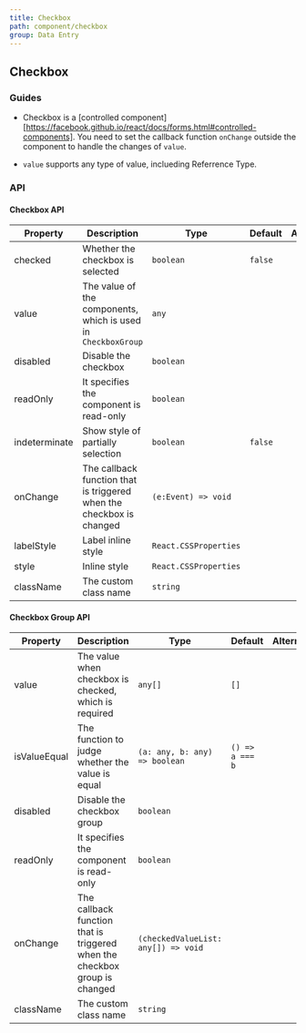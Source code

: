 ```yaml
---
title: Checkbox
path: component/checkbox
group: Data Entry
---
```


## Checkbox

### Guides

- Checkbox is a [controlled component][https://facebook.github.io/react/docs/forms.html#controlled-components]. You need to set the callback function `onChange` outside the component to handle the changes of `value`.

- `value` supports any type of value, inclueding Referrence Type.

### API

#### Checkbox API

| Property      | Description                                                          | Type                  | Default | Alternative |
| ------------- | -------------------------------------------------------------------- | --------------------- | ------- | ----------- |
| checked       | Whether the checkbox is selected                                     | `boolean`             | `false` |
| value         | The value of the components, which is used in `CheckboxGroup`        | `any`                 |         |
| disabled      | Disable the checkbox                                                 | `boolean`             |         |
| readOnly      | It specifies the component is read-only                              | `boolean`             |         |
| indeterminate | Show style of partially selection                                    | `boolean`             | `false` |
| onChange      | The callback function that is triggered when the checkbox is changed | `(e:Event) => void`   |         |
| labelStyle    | Label inline style                                                   | `React.CSSProperties` |         |
| style         | Inline style                                                         | `React.CSSProperties` |         |
| className     | The custom class name                                                 | `string`              |         |

#### Checkbox Group API

| Property     | Description                                                                | Type                                | Default         | Alternative |
| ------------ | -------------------------------------------------------------------------- | ----------------------------------- | --------------- | ----------- |
| value        | The value when checkbox is checked, which is required                      | `any[]`                             | `[]`            |
| isValueEqual | The function to judge whether the value is equal                            | `(a: any, b: any) => boolean`       | `() => a === b` |
| disabled     | Disable the checkbox group                                                 | `boolean`                           |                 |
| readOnly     | It specifies the component is read-only                                    | `boolean`                           |                 |
| onChange     | The callback function that is triggered when the checkbox group is changed | `(checkedValueList: any[]) => void` |                 |
| className    | The custom class name                                                       | `string`                            |                 |

[controlled-components]: https://facebook.github.io/react/docs/forms.html#controlled-components
